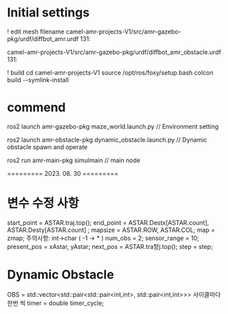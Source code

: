 # Initial settings

! edit mesh filename
camel-amr-projects-V1/src/amr-gazebo-pkg/urdf/diffbot_amr.urdf 
131: <mesh filename="/home/<Your Path>/camel-amr-projects-V1/src/amr-gazebo-pkg/meshes/base_link.STL/">

camel-amr-projects-V1/src/amr-gazebo-pkg/urdf/diffbot_amr_obstacle.urdf
131: <mesh filename="/home/<Your Path>/camel-amr-projects-V1/src/amr-gazebo-pkg/meshes/base_link.STL/">

! build
cd camel-amr-projects-V1
source /opt/ros/foxy/setup.bash
colcon build --symlink-install


# commend

ros2 launch amr-gazebo-pkg maze_world.launch.py
// Environment setting

ros2 launch amr-obstacle-pkg dynamic_obstacle.launch.py
// Dynamic obstacle spawn and operate

ros2 run amr-main-pkg simulmain
// main node


========= 2023. 08. 30 =========

# 변수 수정 사항
start_point = ASTAR.traj.top();
end_point = ASTAR.Destx[ASTAR.count], ASTAR.Desty[ASTAR.count] ;
mapsize = ASTAR.ROW, ASTAR.COL;
map = zmap; 주의사항: int->char ( -1 -> * )
num_obs = 2;
sensor_range = 10;
present_pos = xAstar, yAstar;
next_pos = ASTAR.tra항j.top();
step = step;

# Dynamic Obstacle
OBS = std::vector<std::pair<std::pair<int,int>, std::pair<int,int>>> 사이클마다 한번 씩
timer  = double timer_cycle;

